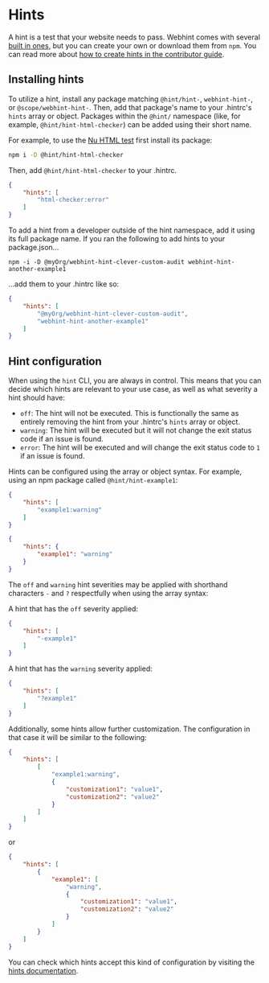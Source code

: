 # Hints

A hint is a test that your website needs to pass. Webhint comes with
several [built in ones][hints], but you can create your own or download
them from `npm`. You can read more about [how to create hints in the
contributor guide][how to hint].

## Installing hints

To utilize a hint, install any package matching `@hint/hint-`,
`webhint-hint-`, or `@scope/webhint-hint-`. Then, add that package's
name to your .hintrc's `hints` array or object. Packages within the
`@hint/` namespace (like, for example, `@hint/hint-html-checker`) can be
added using their short name.

For example, to use the [Nu HTML test][html-checker] first install its
package:

```bash
npm i -D @hint/hint-html-checker
```

Then, add `@hint/hint-html-checker` to your .hintrc.

```json
{
    "hints": [
        "html-checker:error"
    ]
}
```

To add a hint from a developer outside of the hint namespace, add it
using its full package name. If you ran the following to add hints to
your package.json…

```shell script
npm -i -D @myOrg/webhint-hint-clever-custom-audit webhint-hint-another-example1
```

…add them to your .hintrc like so:

```json
{
    "hints": [
        "@myOrg/webhint-hint-clever-custom-audit",
        "webhint-hint-another-example1"
    ]
}
```

## Hint configuration

When using the `hint` CLI, you are always in control. This means that
you can decide which hints are relevant to your use case, as well as
what severity a hint should have:

* `off`: The hint will not be executed. This is functionally the same as
  entirely removing the hint from your .hintrc's `hints` array or
  object.
* `warning`: The hint will be executed but it will not change the exit
  status code if an issue is found.
* `error`: The hint will be executed and will change the exit status
  code to `1` if an issue is found.

Hints can be configured using the array or object syntax. For example,
using an npm package called `@hint/hint-example1`:

```json
{
    "hints": [
        "example1:warning"
    ]
}
```

```json
{
    "hints": {
        "example1": "warning"
    }
}
```

The `off` and `warning` hint severities may be applied with shorthand
characters `-` and `?` respectfully when using the array syntax:

A hint that has the `off` severity applied:

```json
{
    "hints": [
        "-example1"
    ]
}
```

A hint that has the `warning` severity applied:

```json
{
    "hints": [
        "?example1"
    ]
}
```

Additionally, some hints allow further customization. The configuration
in that case it will be similar to the following:

```json
{
    "hints": [
        [
            "example1:warning",
            {
                "customization1": "value1",
                "customization2": "value2"
            }
        ]
    ]
}
```

or

```json
{
    "hints": [
        {
            "example1": [
                "warning",
                {
                    "customization1": "value1",
                    "customization2": "value2"
                }
            ]
        }
    ]
}
```

You can check which hints accept this kind of configuration by
visiting the [hints documentation][hints].

<!-- Link labels: -->

[hints]: ../hints/index.md
[how to hint]: ../../contributor-guide/how-to/hint.md
[html-checker]: https://webhint.io/docs/user-guide/hints/hint-html-checker/
